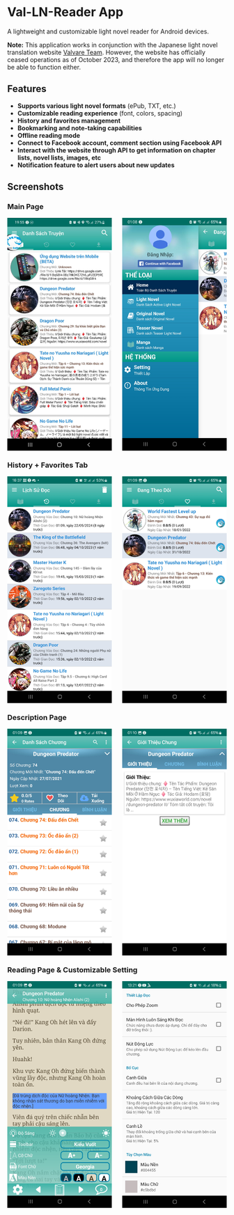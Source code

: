 # Val-LN-Reader App

A lightweight and customizable light novel reader for Android devices.

**Note:** This application works in conjunction with the Japanese light novel translation website [Valvare Team](http://valvareteam.com). However, the website has officially ceased operations as of October 2023, and therefore the app will no longer be able to function either.

## Features

- **Supports various light novel formats** (ePub, TXT, etc.)
- **Customizable reading experience** (font, colors, spacing)
- **History and favorites management**
- **Bookmarking and note-taking capabilities**
- **Offline reading mode**
- **Connect to Facebook account, comment section using Facebook API**
- **Interact with the website through API to get information on chapter lists, novel lists, images, etc**
- **Notification feature to alert users about new updates**

## Screenshots

### Main Page
<div style="display: flex; flex-direction: row; justify-content: space-between;">
  <img src="https://github.com/LittleKai/Val-LN-Reader/blob/master/DEMO/received_677934167214287.jpeg" width="240" alt="Main Page">
  <img src="https://github.com/LittleKai/Val-LN-Reader/blob/master/DEMO/Screenshot_20240622_010859_Valvrare%20LN%20Reader.jpg" width="240" alt="Main Page">
</div>

### History + Favorites Tab
<div style="display: flex; flex-direction: row; justify-content: space-between;">
  <img src="https://github.com/LittleKai/Val-LN-Reader/blob/master/DEMO/Screenshot_20240630_163753_Valvrare%20LN%20Reader.jpg" width="240" alt="History Tab">
   <img src="https://github.com/LittleKai/Val-LN-Reader/blob/master/DEMO/Screenshot_20240622_010902_Valvrare%20LN%20Reader.jpg" width="240" alt="Favorites Tab">
</div>


### Description Page
<div style="display: flex; flex-direction: row; justify-content: space-between;">
  <img src="https://github.com/LittleKai/Val-LN-Reader/blob/master/DEMO/Screenshot_20240622_010913_Valvrare%20LN%20Reader.jpg" width="240" alt="Description Page">
    <img src="https://github.com/LittleKai/Val-LN-Reader/blob/master/DEMO/Screenshot_20240622_011003_Valvrare%20LN%20Reader.jpg" width="240" alt="Description Page 2">

</div>

### Reading Page & Customizable Setting
<div style="display: flex; flex-direction: row; justify-content: space-between;">
  <img src="https://github.com/LittleKai/Val-LN-Reader/blob/master/DEMO/Screenshot_20240622_010931_Valvrare%20LN%20Reader.jpg" width="240" alt="Reading Page">
  <img src="https://github.com/LittleKai/Val-LN-Reader/blob/master/DEMO/Screenshot_20240705_132128_Valvrare%20LN%20Reader.jpg" width="240" alt="Customizable Setting">
</div>


